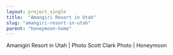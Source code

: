 ```yaml
---
layout: project_single
title:  "Amangiri Resort in Utah"
slug: "amangiri-resort-in-utah"
parent: "honeymoon-home"
---
```

Amanigiri Resort in Utah | Photo Scott Clark Photo | Honeymoon